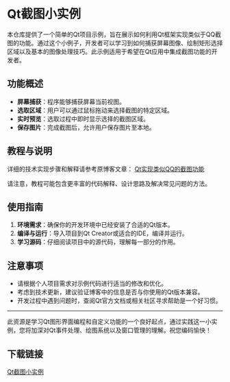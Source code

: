 # Qt截图小实例

本仓库提供了一个简单的Qt项目示例，旨在展示如何利用Qt框架实现类似于QQ截图的功能。通过这个小例子，开发者可以学习到如何捕获屏幕图像、绘制矩形选择区域以及基本的图像处理技巧。此示例适用于希望在Qt应用中集成截图功能的开发者。

## 功能概述

- **屏幕捕获**：程序能够捕获屏幕当前视图。
- **选取区域**：用户可以通过鼠标拖动来选择截图的特定区域。
- **实时预览**：选取过程中即时显示选择的截图区域。
- **保存图片**：完成截图后，允许用户保存图片至本地。

## 教程与说明

详细的技术实现步骤和解释请参考原博客文章：
[Qt实现类似QQ的截图功能](http://blog.csdn.net/GoForwardToStep/article/details/54385140)

请注意，教程可能包含更丰富的代码解释、设计思路及解决常见问题的方法。

## 使用指南

1. **环境需求**：确保你的开发环境中已经安装了合适的Qt版本。
2. **编译与运行**：导入项目到Qt Creator或适合的IDE，编译并运行。
3. **学习源码**：仔细阅读项目中的源代码，理解每一部分的作用。

## 注意事项

- 请根据个人项目需求对示例代码进行适当的修改和优化。
- 考虑到技术更新，建议验证博客中的信息是否与你使用的Qt版本兼容。
- 开发过程中遇到问题时，查阅Qt官方文档或相关社区寻求帮助是一个好习惯。

---

此资源是学习Qt图形界面编程和自定义功能的一个良好起点，通过实践这一小实例，您将加深对Qt事件处理、绘图系统以及窗口管理的理解。祝您编码愉快！

## 下载链接

[Qt截图小实例](https://pan.quark.cn/s/98b0ca1bf98f)